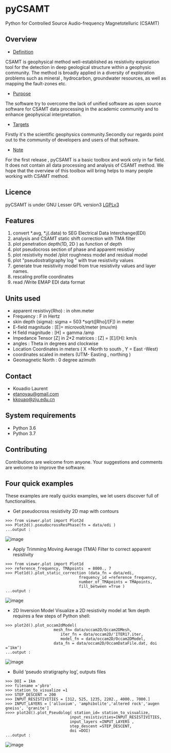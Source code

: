 # pyCSAMT
Python  for Controlled Source Audio-frequency Magnetotelluric (CSAMT)

## Overview 

* [Definition](#Definition)

CSAMT is geophysical method well-established  as resistivity exploration 
tool  for the detection in deep geological structure  within a geophysic community.
The method is broadly applied in a diversity of exploration problems such as mineral , hydrocarbon,  groundwater resources, 
as well as mapping the fault-zones etc. 

* [Purpose](#Purpose)

The software try to overcome the lack of  unified software as open source software 
for CSAMT data processing in the academic community and to enhance geophysical interpretation. 

* [Targets](#Targets)

Firstly it's the scientific geophysics community.Secondly our regards point out to the community of 
developers and users of that software.

 * [Note](#Note)
 
For the first release , pyCSAMT is a basic toolbox and work only  in far field. It 
does not  contain all data processing and analysis of CSAMT method.
We hope that the overview of this toolbox will bring helps to many people 
working with CSAMT method. 

## Licence 
pyCSAMT is under GNU Lesser GPL version3 [LGPLv3](https://github.com/03-Daniel/pyCSAMT/blob/master/LICENSE.md)

## Features 
1. convert *.avg, *.j(.data)  to SEG Electrical Data Interchange(EDI)
2. analysis and CSAMT static shift correction with TMA filter
3. plot penetration depth(1D, 2D ) as function of depth 
4. plot pseudocross section of phase and apparent resistivy 
4. plot resistivity model /plot roughness model and residual model 
5. plot "pseudostratigraphy log " with true resistivity values 
6. generate true resistivity model from true resistivity values and layer names. 
7. rescaling profile coordinates 
7. read /Write EMAP EDI data format 

## Units used    
* apparent resistivy(Rho) : in ohm.meter 
* Frequency : F in Hertz 
* skin depth (sigma):  sigma  = 503 *sqrt([Rho]/[F]) in meter  
* E-field magnitude : [E]=  microvolt/meter (muv/m)
* H field magnitude : [H] =  gamma /amp 
* Impedance Tensor [Z] in 2*2 matrices : [Z] = [E]/[H]:  km/s
* angles : Theta in degrees and clockwise 
* Location Coordinates in meters ( X =North to south , Y = East -West)
* coordinates scaled in meters (UTM- Easting , northing )
* Geomagnetic North : 0 degree azimuth 


## Contact
* Kouadio Laurent
* etanoyau@gmail.com
* kkouao@zju.edu.cn

## System requirements 
* Python 3.6  
* Python 3.7


## Contributing 
Contributions are welcome from anyone. Your suggestions and 
comments  are welcome to improve the software. 

## Four quick examples 
These examples are really quicks examples, we let users discover full of functionalities.
* Get pseudocross resistivity 2D map with contours 
```
>>> from viewer.plot import Plot2d 
>>> Plot2d().pseudocrossResPhase(fn = data/edi ) 
...output :
```
 ![image](https://user-images.githubusercontent.com/59920007/109303602-02993080-7876-11eb-8e84-927d6efa1184.png)

* Apply Trimming Moving Average (TMA) Filter  to correct apparent resistivity 
```
>>> from viewer.plot import Plot1d 
>>> reference_frequency, TMApoints  = 8000., 7
>>> Plot1d().plot_static_correction (data_fn = data/edi, 
                                frequency_id =reference_frequency,
                                number_of_TMApoints = TMApoints,
                                fill_between =True )
...output :
```
![image](https://user-images.githubusercontent.com/59920007/109303645-12b11000-7876-11eb-811b-8c5c47f2376f.png)
* 2D Inversion Model 
Visualize a 2D resistivity model at 1km depth   requires a few steps of Python shell:
```
>>> plot2d().plot_occam2dModel(
                     mesh_fn= data/occam2D/Occam2DMesh, 
                    	iter_fn = data/occam2D/'ITER17.iter, 
                    	model_fn = data/occam2D/Occam2DModel, 
                   	 data_fn = data/occam2D/OccamDataFile.dat, doi =’1km’)
...output :
```
![image](https://user-images.githubusercontent.com/59920007/109303739-2d838480-7876-11eb-8f38-ade2c052ddb3.png)
* Build ‘pseudo stratigraphy log’, outputs files
```
>>> DOI = 1km 
>>> filename ='ybro'
>>> station_to_visualize =1 
>>> STEP_DESCENT = 200 
>>> INPUT_RESISTIVITIES = [312, 525, 1235, 2202., 4000., 7000.] 
>>> INPUT_LAYERS = ['alluvium', 'amphibolite','altered rock','augen gneiss', 'granite']
>>>> plot2d().plot_Pseudolog( station_id= station_to_visualize, 
                            input_resistivities=INPUT_RESISTIVITIES, 
                            input_layers =INPUT_LAYERS ,
                            step_descent =STEP_DESCENT,
                            doi =DOI)
...output :
````

![image](https://user-images.githubusercontent.com/59920007/109303758-35432900-7876-11eb-9cfe-9b6563f31ce5.png)

